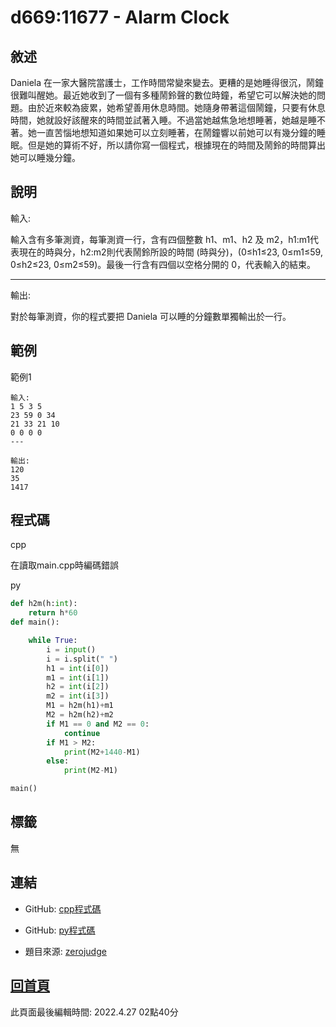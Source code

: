 # d669:11677 - Alarm Clock

## 敘述

Daniela 在一家大醫院當護士，工作時間常變來變去。更糟的是她睡得很沉，鬧鐘很難叫醒她。最近她收到了一個有多種鬧鈴聲的數位時鐘，希望它可以解決她的問題。由於近來較為疲累，她希望善用休息時間。她隨身帶著這個鬧鐘，只要有休息時間，她就設好該醒來的時間並試著入睡。不過當她越焦急地想睡著，她越是睡不著。她一直苦惱地想知道如果她可以立刻睡著，在鬧鐘響以前她可以有幾分鐘的睡眠。但是她的算術不好，所以請你寫一個程式，根據現在的時間及鬧鈴的時間算出她可以睡幾分鐘。


## 說明

輸入:

輸入含有多筆測資，每筆測資一行，含有四個整數 h1、m1、h2 及 m2，h1:m1代表現在的時與分，h2:m2則代表鬧鈴所設的時間 (時與分)，(0≤h1≤23, 0≤m1≤59, 0≤h2≤23, 0≤m2≤59)。最後一行含有四個以空格分開的 0，代表輸入的結束。

---

輸出:

對於每筆測資，你的程式要把 Daniela 可以睡的分鐘數單獨輸出於一行。

## 範例
範例1

```
輸入:
1 5 3 5
23 59 0 34
21 33 21 10
0 0 0 0
---

輸出:
120
35
1417
```

## 程式碼
cpp


在讀取main.cpp時編碼錯誤

py

```py
def h2m(h:int):
    return h*60
def main():

    while True:
        i = input()
        i = i.split(" ")
        h1 = int(i[0])
        m1 = int(i[1])
        h2 = int(i[2])
        m2 = int(i[3])
        M1 = h2m(h1)+m1
        M2 = h2m(h2)+m2
        if M1 == 0 and M2 == 0:
            continue
        if M1 > M2:
            print(M2+1440-M1)
        else:
            print(M2-M1)

main()
```

## 標籤

無

## 連結
- GitHub: [cpp程式碼](https://github.com/henryleecode23/solve_record/blob/main/zerojudge/d669/main.cpp)
- GitHub: [py程式碼](https://github.com/henryleecode23/solve_record/blob/main/zerojudge/d669/main.py)


- 題目來源: [zerojudge](https://zerojudge.tw/ShowProblem?problemid=d669)

## [回首頁](https://henryleecode23.github.io/solve_record/)

此頁面最後編輯時間: 2022.4.27 02點40分
